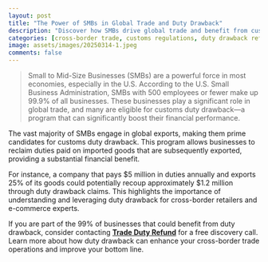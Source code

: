 ```yaml
---
layout: post
title: "The Power of SMBs in Global Trade and Duty Drawback"
description: "Discover how SMBs drive global trade and benefit from customs duty drawback. Learn about duty refunds and international duty reclaim for cross-border retailers."
categories: [cross-border trade, customs regulations, duty drawback refunds, international trade efficiency, ai-powered customs duty refunds]
image: assets/images/20250314-1.jpeg
comments: false
---
```

> Small to Mid-Size Businesses (SMBs) are a powerful force in most economies, especially in the U.S. According to the U.S. Small Business Administration, SMBs with 500 employees or fewer make up 99.9% of all businesses. These businesses play a significant role in global trade, and many are eligible for customs duty drawback—a program that can significantly boost their financial performance.

The vast majority of SMBs engage in global exports, making them prime candidates for customs duty drawback. This program allows businesses to reclaim duties paid on imported goods that are subsequently exported, providing a substantial financial benefit.

For instance, a company that pays $5 million in duties annually and exports 25% of its goods could potentially recoup approximately $1.2 million through duty drawback claims. This highlights the importance of understanding and leveraging duty drawback for cross-border retailers and e-commerce experts.

If you are part of the 99% of businesses that could benefit from duty drawback, consider contacting [**Trade Duty Refund**](https://tradedutyrefund.com/make-an-appointment.html?utm_source=Blog&utm_medium=Link&utm_campaign=20250314Article) for a free discovery call. Learn more about how duty drawback can enhance your cross-border trade operations and improve your bottom line.